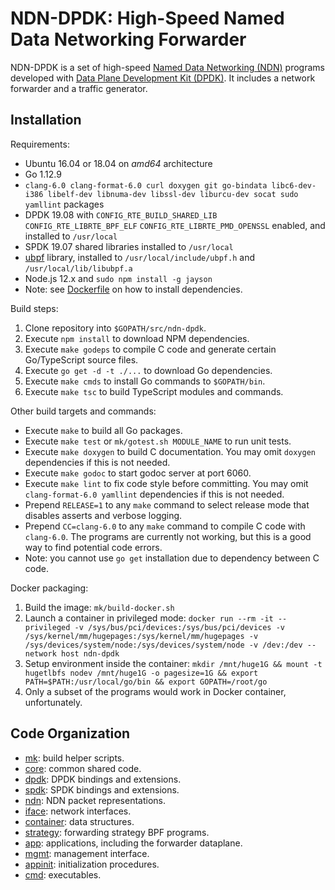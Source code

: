 # NDN-DPDK: High-Speed Named Data Networking Forwarder

NDN-DPDK is a set of high-speed [Named Data Networking (NDN)](https://named-data.net/) programs developed with [Data Plane Development Kit (DPDK)](https://www.dpdk.org/). It includes a network forwarder and a traffic generator.

## Installation

Requirements:

* Ubuntu 16.04 or 18.04 on *amd64* architecture
* Go 1.12.9
* `clang-6.0 clang-format-6.0 curl doxygen git go-bindata libc6-dev-i386 libelf-dev libnuma-dev libssl-dev liburcu-dev socat sudo yamllint` packages
* DPDK 19.08 with `CONFIG_RTE_BUILD_SHARED_LIB` `CONFIG_RTE_LIBRTE_BPF_ELF` `CONFIG_RTE_LIBRTE_PMD_OPENSSL` enabled, and installed to `/usr/local`
* SPDK 19.07 shared libraries installed to `/usr/local`
* [ubpf](https://github.com/iovisor/ubpf/tree/644ad3ded2f015878f502765081e166ce8112baf) library, installed to `/usr/local/include/ubpf.h` and `/usr/local/lib/libubpf.a`
* Node.js 12.x and `sudo npm install -g jayson`
* Note: see [Dockerfile](./Dockerfile) on how to install dependencies.

Build steps:

1. Clone repository into `$GOPATH/src/ndn-dpdk`.
2. Execute `npm install` to download NPM dependencies.
3. Execute `make godeps` to compile C code and generate certain Go/TypeScript source files.
4. Execute `go get -d -t ./...` to download Go dependencies.
5. Execute `make cmds` to install Go commands to `$GOPATH/bin`.
6. Execute `make tsc` to build TypeScript modules and commands.

Other build targets and commands:

* Execute `make` to build all Go packages.
* Execute `make test` or `mk/gotest.sh MODULE_NAME` to run unit tests.
* Execute `make doxygen` to build C documentation.
  You may omit `doxygen` dependencies if this is not needed.
* Execute `make godoc` to start godoc server at port 6060.
* Execute `make lint` to fix code style before committing.
  You may omit `clang-format-6.0 yamllint` dependencies if this is not needed.
* Prepend `RELEASE=1` to any `make` command to select release mode that disables asserts and verbose logging.
* Prepend `CC=clang-6.0` to any `make` command to compile C code with `clang-6.0`.
  The programs are currently not working, but this is a good way to find potential code errors.
* Note: you cannot use `go get` installation due to dependency between C code.

Docker packaging:

1. Build the image: `mk/build-docker.sh`
2. Launch a container in privileged mode: `docker run --rm -it --privileged -v /sys/bus/pci/devices:/sys/bus/pci/devices -v /sys/kernel/mm/hugepages:/sys/kernel/mm/hugepages -v /sys/devices/system/node:/sys/devices/system/node -v /dev:/dev --network host ndn-dpdk`
3. Setup environment inside the container: `mkdir /mnt/huge1G && mount -t hugetlbfs nodev /mnt/huge1G -o pagesize=1G && export PATH=$PATH:/usr/local/go/bin && export GOPATH=/root/go`
4. Only a subset of the programs would work in Docker container, unfortunately.

## Code Organization

* [mk](mk/): build helper scripts.
* [core](core/): common shared code.
* [dpdk](dpdk/): DPDK bindings and extensions.
* [spdk](spdk/): SPDK bindings and extensions.
* [ndn](ndn/): NDN packet representations.
* [iface](iface/): network interfaces.
* [container](container/): data structures.
* [strategy](strategy/): forwarding strategy BPF programs.
* [app](app/): applications, including the forwarder dataplane.
* [mgmt](mgmt/): management interface.
* [appinit](appinit/): initialization procedures.
* [cmd](cmd/): executables.

